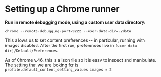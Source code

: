 # Setting up a Chrome runner

**Run in remote debugging mode, using a custom user data directory:**

    chrome --remote-debugging-port=9222 --user-data-dir=./data

This allows us to set content preferences -- in particular, running with images disabled.
After the first run, preferences live in `[user-data-dir]/Default/Preferences`. 

As of Chrome v.46, this is a json file so it is easy to inspect and manipulate. The setting that we are looking for is `profile.default_content_setting_values.images = 2`